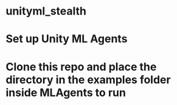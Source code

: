 # unityml_stealth
# Set up Unity ML Agents
# Clone this repo and place the directory in the examples folder inside MLAgents to run
